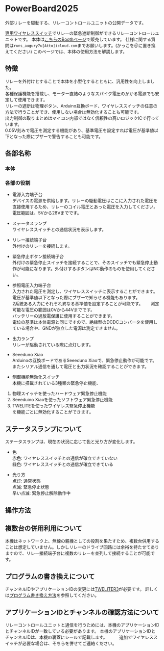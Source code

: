 # PowerBoard2025
外部リレーを駆動する、リレーコントロールユニットの公開データです。

[専用ワイヤレススイッチ](https://github.com/KimuraTomohiro/PowerBoard2025)でリレーの緊急遮断制御ができるリレーコントロールユニットです。
本体は[こちらのBoothページ](https://kimuratomohiro.booth.pm/items/6996725)で販売しています。
仕様に関する質問は`runs_augury7u[Atto]icloud.com`までお願いします。(かっこを＠に置き換えてください)
このページでは、本体の使用方法を解説します。

## 特徴
リレーを外付けとすることで本体を小型化するとともに、汎用性を向上しました。  
各種保護機能を搭載し、モーター直結のようなスパイク電圧のかかる電源でも安定して使用できます。  
リレーの遮断は物理ボタン、Arduino互換ボード、ワイヤレススイッチの任意の方法で行うことができ、使用しない場合は無効化することも可能です。  
出力制御の取りまとめはマイコン内部ではなく信頼性の高いロジックICで行っています。  
0.05V刻みで電圧を測定する機能があり、基準電圧を設定すれば電圧が基準値以下となった際にブザーで警告することも可能です。



## 各部名称

### 本体




### 各部の役割
* 電源入力端子台  
デバイスの電源を供給します。リレーの駆動電圧はここに入力された電圧を直接使用するため、リレーのコイル電圧とあった電圧を入力してください。  
電圧範囲は、5Vから28Vまでです。

* ステータスランプ  
ワイヤレススイッチとの通信状況を表示します。

* リレー接続端子台  
外付けのリレーを接続します。

* 緊急停止ボタン接続端子台  
外付けの緊急停止スイッチを接続することで、そのスイッチでも緊急停止動作が可能になります。外付けするボタンはNC動作のものを使用してください。

* 参照電圧入力端子台  
入力された電圧を測定し、ワイヤレススイッチに表示することができます。  
電圧が基準値以下となった際にブザーで知らせる機能もあります。  
2系統ある入力にそれぞれ異なる基準値を設定することが可能です。　　
測定可能な電圧の範囲は0Vから44Vまでです。  
バッテリーの過放電保護に使用することができます。  
電位の基準は本体電源と同じですので、絶縁型のDCDCコンバータを使用している場合や、GNDが独立した電源は測定できません。

* 出力ランプ  
リレーが駆動されている際に点灯します。

* Seeeduno Xiao  
Arduinoの互換ボードであるSeeeduno Xiaoで、緊急停止動作が可能です。またシリアル通信を通して電圧と出力状況を確認することができます。

* 制御機能無効化スイッチ   
本機に搭載されている3種類の緊急停止機能、
1. 物理スイッチを使ったハードウェア緊急停止機能
2. Seeeduino Xiaoを使ったソフトウェア緊急停止機能
3. TWELITEを使ったワイヤレス緊急停止機能  
を機能ごとに無効化することができます。


## ステータスランプについて
ステータスランプは、現在の状況に応じて色と光り方が変化します。
* 色  
赤色: ワイヤレススイッチとの通信が確立できていない  
緑色: ワイヤレススイッチとの通信が確立できている  

* 光り方  
点灯: 通常状態  
点滅: 緊急停止状態  
早い点滅: 緊急停止解除動作中

## 操作方法


## 複数台の併用利用について
本機はネットワーク上、無線の親機としての役割を果たすため、複数台併用することは想定していません。しかしリレーのドライブ回路には余裕を持たせてありますので、リレー接続端子台に複数のリレーを並列して接続することが可能です。

## プログラムの書き換えについて
チャンネルIDやアプリケーションIDの変更には[TWELITER3](https://mono-wireless.com/jp/products/twelite-r/index.html)が必要です。
詳しくは[プログラム書き換え方法](プログラムの書き換えについて.md)を参照してください。

## アプリケーションIDとチャンネルの確認方法について
リレーコントロールユニットと通信を行うためには、本機のアプリケーションIDとチャンネルIDが一致している必要があります。
本機のアプリケーションIDとチャンネルIDは、本機の裏蓋にシールで記載します。　　　
追加でワイヤレススイッチが必要な場合は、そちらを併せてご連絡ください。
